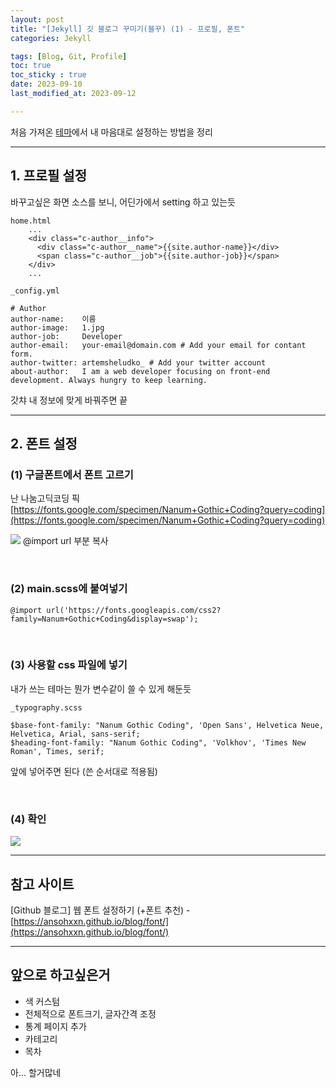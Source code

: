 ```yaml
---
layout: post
title: "[Jekyll] 깃 블로그 꾸미기(블꾸) (1) - 프로필, 폰트"
categories: Jekyll

tags: [Blog, Git, Profile]
toc: true
toc_sticky : true
date: 2023-09-10
last_modified_at: 2023-09-12

---
```


처음 가져온 [테마](http://jekyllthemes.org/themes/flexton/)에서 내 마음대로 설정하는 방법을 정리

---
## 1. 프로필 설정
바꾸고싶은 화면 소스를 보니, 어딘가에서 setting 하고 있는듯
````
home.html
    ...
    <div class="c-author__info">
      <div class="c-author__name">{{site.author-name}}</div>
      <span class="c-author__job">{{site.author-job}}</span>
    </div>
    ...
````

````
_config.yml

# Author
author-name:    이름
author-image:   1.jpg   
author-job:     Developer
author-email:   your-email@domain.com # Add your email for contant form.
author-twitter: artemsheludko_ # Add your twitter account
about-author:   I am a web developer focusing on front-end development. Always hungry to keep learning.
````
갓챠 내 정보에 맞게 바꿔주면 끝

---
## 2. 폰트 설정

### (1) 구글폰트에서 폰트 고르기  
난 나눔고딕코딩 픽   
[https://fonts.google.com/specimen/Nanum+Gothic+Coding?query=coding](https://fonts.google.com/specimen/Nanum+Gothic+Coding?query=coding)

![]({{site.baseurl}}/images/230910/230911_1.PNG)
@import url 부분 복사

<br/>  

### (2) main.scss에 붙여넣기
````
@import url('https://fonts.googleapis.com/css2?family=Nanum+Gothic+Coding&display=swap');
````

<br/>  

### (3) 사용할 css 파일에 넣기
내가 쓰는 테마는 뭔가 변수같이 쓸 수 있게 해둔듯
````
_typography.scss

$base-font-family: "Nanum Gothic Coding", 'Open Sans', Helvetica Neue, Helvetica, Arial, sans-serif;
$heading-font-family: "Nanum Gothic Coding", 'Volkhov', 'Times New Roman', Times, serif;
````
앞에 넣어주면 된다 (쓴 순서대로 적용됨)

<br/>  

### (4) 확인
![]({{site.baseurl}}/images/230910/230911_3.PNG)


---
## 참고 사이트
[Github 블로그] 웹 폰트 설정하기 (+폰트 추천) - [https://ansohxxn.github.io/blog/font/](https://ansohxxn.github.io/blog/font/)

---

## 앞으로 하고싶은거
* 색 커스텀
* 전체적으로 폰트크기, 글자간격 조정
* 통계 페이지 추가
* 카테고리
* 목차

아... 할거많네